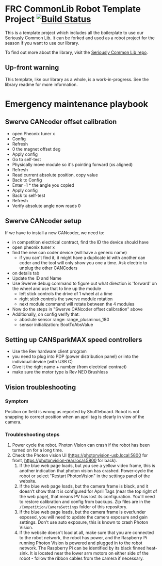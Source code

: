 # FRC CommonLib Robot Template Project [![Build Status](https://dev.azure.com/Team488/Team%20488%20Builds/_apis/build/status/Team488.TeamXbot2023?branchName=main)](https://dev.azure.com/Team488/Team%20488%20Builds/_build/latest?definitionId=9&branchName=main)

This is a template project which includes all the boilerplate to use our Seriously Common Lib. It can be forked and used as a robot project for the season if you want to use our library.

To find out more about the library, visit the [Seriously Common Lib repo](https://github.com/Team488/SeriouslyCommonLib).

## Up-front warning

This template, like our library as a whole, is a work-in-progress. See the library readme for more information.

# Emergency maintenance playbook

## Swerve CANcoder offset calibration

- open Pheonix tuner x
- Config
- Refresh
- 0 the magnet offset deg
- Apply config
- Go to self-test
- Physically move module so it's pointing forward (xs aligned)
- Refresh
- Read current absolute position, copy value
- Back to Config
- Enter -1 \* the angle you copied
- Apply config
- Back to self-test
- Refresh
- Verify absolute angle now reads 0

## Swerve CANcoder setup

If we have to install a new CANcoder, we need to:

- in competition electrical contract, find the ID the device should have
- open pheonix tuner x
- find the new can coder device (will have a generic name)
  - if you can't find it, it might have a duplicate id with another can coder and the tool will only show you one a time. Ask electric to unplug the other CANCoders
- on details tab
- Update the ID and Name
- Use Swerve debug command to figure out what direction is 'forward' on the wheel and use that to line up the module
  - left stick controls the drive of 1 wheel at a time
  - right stick controls the swerve module rotation
  - next module command will rotate between the 4 modules
- Now do the steps in "Swerve CANcoder offset calibration" above
- Additionally, on config verify that:
  - aboslute sensor range: range_plusminus_180
  - sensor initialization: BootToAbsValue

## Setting up CANSparkMAX speed controllers

- Use the Rev hardware client program
- you need to plug into PDP (power distribution panel) or into the individual device (with USB C)
- Give it the right name + number (from electrical contract)
- make sure the motor type is Rev NEO Brushless

## Vision troubleshooting

### Symptom

Position on field is wrong as reported by Shuffleboard. Robot is not snapping to correct position when an april tag is clearly in view of the camera.

### Troubleshooting steps

1. Power cycle the robot. Photon Vision can crash if the robot has been turned on for a long time.
2. Check the Photon vision UI (https://photonvision-usb.local:5800 for front, https://photonvision-rear.local:5800 for back).
   1. If the blue web page loads, but you see a yellow video frame, this is another indication that photon vision has crashed. Power-cycle the robot or select "Restart PhotonVision" in the settings panel of the website.
   2. If the blue web page loads, but the camera frame is black, and it doesn't show that it is configured for April Tags (near the top right of the web page), that means PV has lost its configuration. You'll need to restore calibration and config from backups. Zip files are in the `/Competition/CameraSettings` folder of this repository.
   3. If the blue web page loads, but the camera frame is over/under exposed, you will need to update the camera exposure and gain settings. Don't use auto exposure, this is known to crash Photon Vision.
   4. If the website doesn't load at all, make sure that you are connected to the robot network, the robot has power, and the Raspberry Pi running Photon Vision is powered and plugged in to the robot network. The Raspberry Pi can be identified by its black finned heat-sink. It is located near the lower arm motors on either side of the robot - follow the ribbon cables from the camera if necessary.